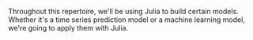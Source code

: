 Throughout this repertoire, we'll be using Julia to build certain models. Whether it's a time series prediction model or a machine learning model, we're going to apply them with Julia. 
